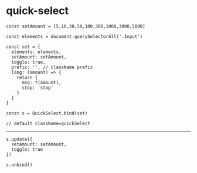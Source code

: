 # quick-select
    const setAmount = [5,10,30,50,100,300,1000,3000,5000]

    const elements = document.querySelectorAll('.Input')

    const set = {
      elements: elements,
      setAmount: setAmount,
      toggle: true,
      prefix: '', // className prefix
      lang: (amount) => {
        return {
          msg: t(amount),
          stop: 'stop'
        }
      }
    }

    const s = QuickSelect.bind(set)

    // default className=quickSelect
---
    s.update({
      setAmount: setAmount,
      toggle: true
    })

    s.unbind()

